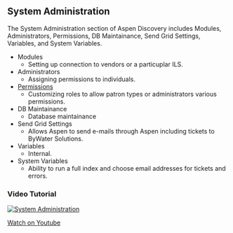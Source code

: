 ## System Administration

The System Administration section of Aspen Discovery includes Modules, Administrators, Permissions, DB Maintainance, Send Grid Settings, Variables, and System Variables.

- Modules
  - Setting up connection to vendors or a particuplar ILS.
- Administrators
  - Assigning permissions to individuals.
- [Permissions](/Admin/HelpManual?page=Permissions)
  - Customizing roles to allow patron types or administrators various permissions.
- DB Maintainance
  - Database maintainance
- Send Grid Settings
  - Allows Aspen to send e-mails through Aspen including tickets to ByWater Solutions.
- Variables
  - Internal.
- System Variables
  - Ability to run a full index and choose email addresses for tickets and errors.


### Video Tutorial

[![System Administration](/manual/images/System-Admin-System-Reports.jpg)](https://youtu.be/yfmmSB7J_s4)

[Watch on Youtube](https://youtu.be/yfmmSB7J_s4)
